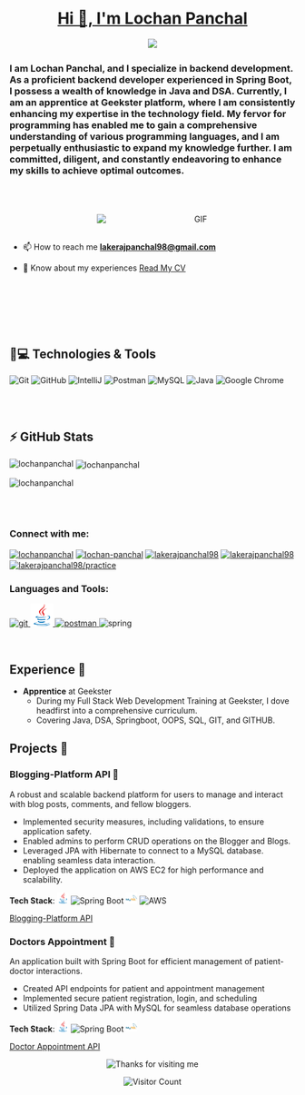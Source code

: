 <a href="https://github.com/lochanpanchal">
  <h1 align="center">Hi 👋, I'm Lochan Panchal</h1>

<div align="center">

  
![][logo-url]
 
</div>
  </a>

[logo-url]: https://raw.githubusercontent.com/mosh3eb/Portfolio_Page/main/images/bg.gif


 ### I am Lochan Panchal, and I specialize in backend development. As a proficient backend developer experienced in Spring Boot, I possess a wealth of knowledge in Java and DSA. Currently, I am an apprentice at Geekster platform, where I am consistently enhancing my expertise in the technology field. My fervor for programming has enabled me to gain a comprehensive understanding of various programming languages, and I am perpetually enthusiastic to expand my knowledge further. I am committed, diligent, and constantly endeavoring to enhance my skills to achieve optimal outcomes.

<br>
<br>
<br>

<div align="center">

  <img align="right" alt="GIF" src="https://camo.githubusercontent.com/5ddf73ad3a205111cf8c686f687fc216c2946a75005718c8da5b837ad9de78c9/68747470733a2f2f7468756d62732e6766796361742e636f6d2f4576696c4e657874446576696c666973682d736d616c6c2e676966" width="350vw"  />
  <br />
  <br />
  
</div>


- 📫 How to reach me **lakerajpanchal98@gmail.com**

- 📄 Know about my experiences [Read My CV](https://docs.google.com/document/d/1EYbL8tAbxAAQAmxgFVEwfL-VljkIlsPvhEk99DU17bk/edit?usp=drive_link)

<br/>
<br/>
<br/>
<br/>
<br/>

## 🚀💻 Technologies & Tools

  ![Git](https://img.shields.io/badge/-Git-black?style=flat-square&logo=git)
  ![GitHub](https://img.shields.io/badge/-GitHub-181717?style=flat-square&logo=github)
  ![IntelliJ](https://img.shields.io/badge/-IntelliJ%20IDEA-black?style=flat-square&logo=jetbrains)
  ![Postman](https://img.shields.io/badge/Postman-black?style=flat-square&logo=postman) 
  ![MySQL](https://img.shields.io/badge/-MySQL-black?style=flat-square&logo=mysql)
  ![Java](https://img.shields.io/badge/Java-orange?style=flat-square&logo=java)
  ![Google Chrome](https://img.shields.io/badge/Chrome-black?style=flat-square&logo=google-chrome)
  <div align="center">
  <!-- <img height="300" alt="My Tech Stacks" src="IMGtechstacks.png" /> -->
</div>
<br>
<br>

## ⚡ GitHub Stats

<p align="center">
<p><img align="left" src="https://github-readme-stats.vercel.app/api/top-langs?username=lochanpanchal&show_icons=true&locale=en&layout=compact&theme=gruvbox" alt="lochanpanchal" /></p>
</div></p>
<p align="center">
<p>&nbsp;<img align="center" src="https://github-readme-stats.vercel.app/api?username=lochanpanchal&show_icons=true&locale=en&theme=gruvbox" alt="lochanpanchal" /></p>
</div></p>
<p align="center">
<p><img align="center" src="https://github-readme-streak-stats.herokuapp.com/?user=lochanpanchal&&theme=gruvbox" alt="lochanpanchal" /></p>
</div></p>



<br>
<br>
</p>

<h3 align="left">Connect with me:</h3>
<p align="left">
<a href="https://dev.to/lochanpanchal" target="blank"><img align="center" src="https://raw.githubusercontent.com/rahuldkjain/github-profile-readme-generator/master/src/images/icons/Social/devto.svg" alt="lochanpanchal" height="30" width="40" /></a>
<a href="https://linkedin.com/in/lochan-panchal" target="blank"><img align="center" src="https://raw.githubusercontent.com/rahuldkjain/github-profile-readme-generator/master/src/images/icons/Social/linked-in-alt.svg" alt="lochan-panchal" height="30" width="40" /></a>
<a href="https://www.hackerrank.com/lakerajpanchal98" target="blank"><img align="center" src="https://raw.githubusercontent.com/rahuldkjain/github-profile-readme-generator/master/src/images/icons/Social/hackerrank.svg" alt="lakerajpanchal98" height="30" width="40" /></a>
<a href="https://www.leetcode.com/lakerajpanchal98" target="blank"><img align="center" src="https://raw.githubusercontent.com/rahuldkjain/github-profile-readme-generator/master/src/images/icons/Social/leet-code.svg" alt="lakerajpanchal98" height="30" width="40" /></a>
<a href="https://auth.geeksforgeeks.org/user/lakerajpanchal98/practice" target="blank"><img align="center" src="https://raw.githubusercontent.com/rahuldkjain/github-profile-readme-generator/master/src/images/icons/Social/geeks-for-geeks.svg" alt="lakerajpanchal98/practice" height="30" width="40" /></a>
</p>

<h3 align="left">Languages and Tools:</h3>
<p align="left"> <a href="https://git-scm.com/" target="_blank" rel="noreferrer"> <img src="https://www.vectorlogo.zone/logos/git-scm/git-scm-icon.svg" alt="git" width="40" height="40"/> </a> <a href="https://www.java.com" target="_blank" rel="noreferrer"> <img src="https://raw.githubusercontent.com/devicons/devicon/master/icons/java/java-original.svg" alt="java" width="40" height="40"/> </a> <a href="https://postman.com" target="_blank" rel="noreferrer"> <img src="https://www.vectorlogo.zone/logos/getpostman/getpostman-icon.svg" alt="postman" width="40" height="40"/> </a> <img src="https://www.vectorlogo.zone/logos/springio/springio-icon.svg" alt="spring" width="40" height="40"/> </a> </p>

<br>

## Experience 🚀

- **Apprentice** at Geekster
  - During my Full Stack Web Development Training at Geekster, I dove headfirst into a comprehensive curriculum.
  - Covering Java, DSA, Springboot, OOPS, SQL, GIT, and GITHUB.

## Projects 🔧

### Blogging-Platform API 📝

A robust and scalable backend platform for users to manage and interact with blog posts, comments, and fellow bloggers.

- Implemented security measures, including validations, to ensure application safety.
- Enabled admins to perform CRUD operations on the Blogger and Blogs.
- Leveraged JPA with Hibernate to connect to a MySQL database. enabling seamless data interaction.
- Deployed the application on AWS EC2 for high performance and scalability.


**Tech Stack**: 
<img src="https://raw.githubusercontent.com/devicons/devicon/master/icons/java/java-original.svg" alt="Java" width="20" height="20">
<img src="https://www.vectorlogo.zone/logos/springio/springio-icon.svg" alt="Spring Boot" width="20" height="20">
<img src="https://raw.githubusercontent.com/devicons/devicon/master/icons/mysql/mysql-original-wordmark.svg" alt="MySQL" width="20" height="20">
<img src="https://www.vectorlogo.zone/logos/amazon_aws/amazon_aws-ar21.svg" alt="AWS" width="20" height="20">

[Blogging-Platform API](https://github.com/lochanpanchal/Blogging-Platform-API-Springboot-Aws)

### Doctors Appointment 🏥

An application built with Spring Boot for efficient management of patient-doctor interactions.

- Created API endpoints for patient and appointment management
- Implemented secure patient registration, login, and scheduling
- Utilized Spring Data JPA with MySQL for seamless database operations

**Tech Stack**: 
<img src="https://raw.githubusercontent.com/devicons/devicon/master/icons/java/java-original.svg" alt="Java" width="20" height="20">
<img src="https://www.vectorlogo.zone/logos/springio/springio-icon.svg" alt="Spring Boot" width="20" height="20">
<img src="https://raw.githubusercontent.com/devicons/devicon/master/icons/mysql/mysql-original-wordmark.svg" alt="MySQL" width="20" height="20">

[Doctor Appointment API ](https://github.com/lochanpanchal/Doctor-APP-springboot)



<div align="center">

<img height="120" alt="Thanks for visiting me" width="100%" src="https://raw.githubusercontent.com/BrunnerLivio/brunnerlivio/master/images/marquee.svg" />
<br />

![Visitor Count](https://profile-counter.glitch.me/lochanpanchal/count.svg)
